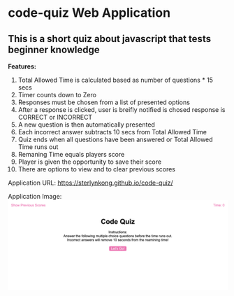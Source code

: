 # code-quiz Web Application

## This is a short quiz about javascript that tests beginner knowledge

**Features:**
1. Total Allowed Time is calculated based as number of questions * 15 secs
2. Timer counts down to Zero
3. Responses must be chosen from a list of presented options
4. After a response is clicked, user is breifly notified is chosed response is CORRECT or INCORRECT
5. A new question is then automatically presented
6. Each incorrect answer subtracts 10 secs from Total Allowed Time
7. Quiz ends when all questions have been answered or Total Allowed Time runs out
8. Remaning Time equals players score
9. Player is given the opportunity to save their score
10. There are options to view and to clear previous scores

Application URL: https://sterlynkong.github.io/code-quiz/

Application Image: ![Code Quiz Screenshot](assets/images/code_quiz.png "Code Quiz Screenshot")